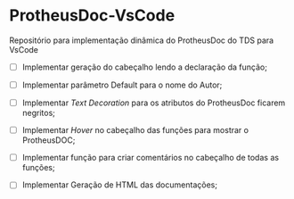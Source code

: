 # ProtheusDoc-VsCode
Repositório para implementação dinâmica do ProtheusDoc do TDS para VsCode

- [ ] Implementar geração do cabeçalho lendo a declaração da função;
- [ ] Implementar parâmetro Default para o nome do Autor;
- [ ] Implementar *Text Decoration* para os atributos do ProtheusDoc ficarem negritos;
- [ ] Implementar *Hover* no cabeçalho das funções para mostrar o ProtheusDOC;
- [ ] Implementar função para criar comentários no cabeçalho de todas as funções;
- [ ] Implementar Geração de HTML das documentações;

